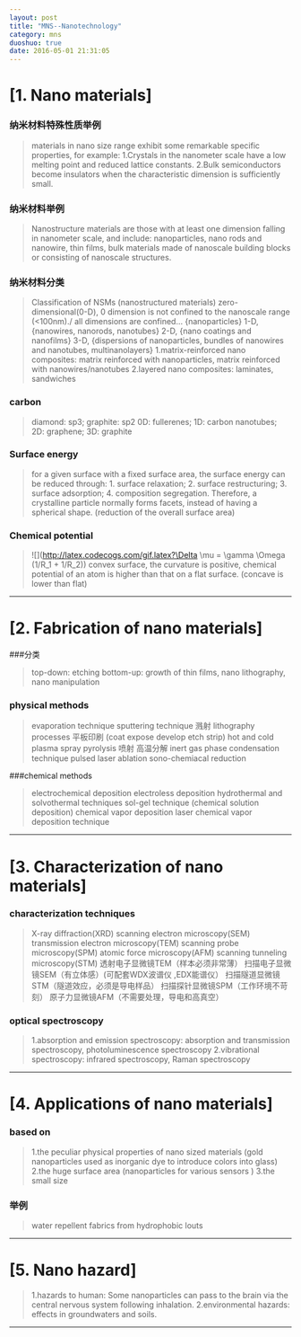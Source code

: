 ```yaml
---
layout: post
title: "MNS--Nanotechnology"
category: mns
duoshuo: true
date: 2016-05-01 21:31:05
---
```


[1. Nano materials]
====================

### 纳米材料特殊性质举例
>materials in nano size range exhibit some remarkable specific properties, for example:
1.Crystals in the nanometer scale have a low melting point and reduced lattice constants.
2.Bulk semiconductors become insulators when the characteristic dimension is sufficiently small.

### 纳米材料举例
>Nanostructure materials are those with at least one dimension falling in nanometer scale, and include:
nanoparticles, nano rods and nanowire, thin films, bulk materials made of nanoscale building blocks or consisting of nanoscale structures.

### 纳米材料分类
>Classification of NSMs (nanostructured materials)
zero-dimensional(0-D), 0 dimension is not confined to the nanoscale range (<100nm)./ all dimensions are confined… {nanoparticles}
1-D, {nanowires, nanorods, nanotubes}
2-D, {nano coatings and nanofilms}
3-D, {dispersions of nanoparticles, bundles of nanowires and nanotubes, multinanolayers}
1.matrix-reinforced nano composites: matrix reinforced with nanoparticles, matrix reinforced with nanowires/nanotubes
2.layered nano composites: laminates, sandwiches

### carbon
>diamond: sp3; graphite: sp2
0D: fullerenes; 1D: carbon nanotubes; 2D: graphene; 3D: graphite

### Surface energy
>for a given surface with a fixed surface area, the surface energy can be reduced through: 1. surface relaxation; 2. surface restructuring; 3. surface adsorption; 4. composition segregation.
Therefore, a crystalline particle normally forms facets, instead of having a spherical shape. (reduction of the overall  surface area)

### Chemical potential
>![](http://latex.codecogs.com/gif.latex?\Delta \mu = \gamma \Omega (1/R_1 + 1/R_2)) convex surface, the curvature is positive, chemical potential of an atom is higher than that on a flat surface. (concave is lower than flat)


___
[2. Fabrication of nano materials]
====================
###分类
>top-down: etching
bottom-up: growth of thin films, nano lithography, nano manipulation

### physical methods
>evaporation technique
sputtering technique 溅射
lithography processes 平板印刷 (coat expose develop etch strip)
hot and cold plasma
spray pyrolysis 喷射 高温分解
inert gas phase condensation technique
pulsed laser ablation
sono-chemiacal reduction

###chemical methods
>electrochemical deposition
electroless deposition
hydrothermal and solvothermal techniques
sol-gel technique (chemical solution deposition)
chemical vapor deposition
laser chemical vapor deposition technique

___

[3. Characterization of nano materials]
====================
### characterization techniques
>X-ray diffraction(XRD)
scanning electron microscopy(SEM)
transmission electron microscopy(TEM)
scanning probe microscopy(SPM)
atomic force microscopy(AFM)
scanning tunneling microscopy(STM)
透射电子显微镜TEM（样本必须非常薄）
扫描电子显微镜SEM（有立体感）(可配套WDX波谱仪 ,EDX能谱仪）
扫描隧道显微镜STM（隧道效应，必须是导电样品）
扫描探针显微镜SPM（工作环境不苛刻）
原子力显微镜AFM（不需要处理，导电和高真空）

### optical spectroscopy
>1.absorption and emission spectroscopy: absorption and transmission spectroscopy, photoluminescence spectroscopy
2.vibrational spectroscopy: infrared spectroscopy, Raman spectroscopy

___
[4. Applications of nano materials]
====================
### based on
>1.the peculiar physical properties of nano sized materials (gold nanoparticles used as inorganic dye to introduce colors into glass)
2.the huge surface area (nanoparticles for various sensors )
3.the small size

### 举例
>water repellent fabrics from hydrophobic louts

___
[5. Nano hazard]
====================
>1.hazards to human: Some nanoparticles can pass to the brain via the central nervous system following inhalation.
2.environmental hazards: effects in groundwaters and soils.

___